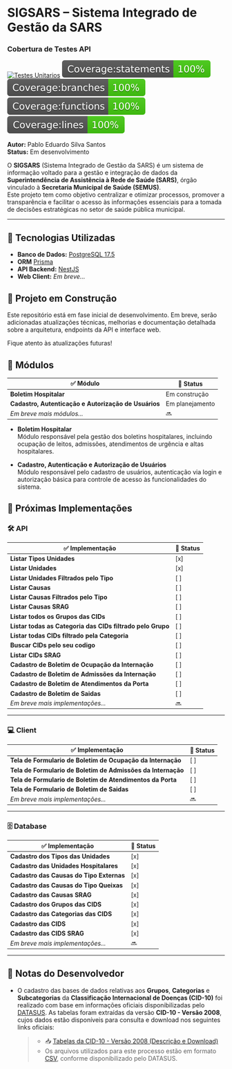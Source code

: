 # SIGSARS – Sistema Integrado de Gestão da SARS

### Cobertura de Testes API

[![Testes Unitarios](https://github.com/heyitsmepablo/sigsars/actions/workflows/testes-unitarios.yml/badge.svg?branch=dev)](https://github.com/heyitsmepablo/sigsars/actions/workflows/testes-unitarios.yml)
![Statements](.github/badges/badge-statements.svg)
![Branches](.github/badges/badge-branches.svg)
![Functions](.github/badges/badge-functions.svg)
![Lines](.github/badges/badge-lines.svg)

**Autor:** Pablo Eduardo Silva Santos  
**Status:** Em desenvolvimento

O **SIGSARS** (Sistema Integrado de Gestão da SARS) é um sistema de informação voltado para a gestão e integração de dados da **Superintendência de Assistência à Rede de Saúde (SARS)**, órgão vinculado à **Secretaria Municipal de Saúde (SEMUS)**.  
Este projeto tem como objetivo centralizar e otimizar processos, promover a transparência e facilitar o acesso às informações essenciais para a tomada de decisões estratégicas no setor de saúde pública municipal.

---

## 🔧 Tecnologias Utilizadas

- **Banco de Dados:** [PostgreSQL 17.5](https://www.postgresql.org/)
- **ORM** [Prisma](https://www.prisma.io/)
- **API Backend:** [NestJS](https://nestjs.com/)
- **Web Client:** _Em breve..._

## 🚧 Projeto em Construção

Este repositório está em fase inicial de desenvolvimento. Em breve, serão adicionadas atualizações técnicas, melhorias e documentação detalhada sobre a arquitetura, endpoints da API e interface web.

Fique atento às atualizações futuras!

## 🧩 Módulos

| ✅ Módulo                                            | 📌 Status       |
| ---------------------------------------------------- | --------------- |
| **Boletim Hospitalar**                               | Em construção   |
| **Cadastro, Autenticação e Autorização de Usuários** | Em planejamento |
| _Em breve mais módulos..._                           | 🔜              |

- **Boletim Hospitalar**  
  Módulo responsável pela gestão dos boletins hospitalares, incluindo ocupação de leitos, admissões, atendimentos de urgência e altas hospitalares.

- **Cadastro, Autenticação e Autorização de Usuários**  
  Módulo responsável pelo cadastro de usuários, autenticação via login e autorização básica para controle de acesso às funcionalidades do sistema.

## 🚀 Próximas Implementações

### 🛠️ API

| ✅ Implementação                                           | 📌 Status |
| ---------------------------------------------------------- | --------- |
| **Listar Tipos Unidades**                                  | [x]       |
| **Listar Unidades**                                        | [x]       |
| **Listar Unidades Filtrados pelo Tipo**                    | [ ]       |
| **Listar Causas**                                          | [ ]       |
| **Listar Causas Filtrados pelo Tipo**                      | [ ]       |
| **Listar Causas SRAG**                                     | [ ]       |
| **Listar todos os Grupos das CIDs**                        | [ ]       |
| **Listar todas as Categoria das CIDs filtrado pelo Grupo** | [ ]       |
| **Listar todas CIDs filtrado pela Categoria**              | [ ]       |
| **Buscar CIDs pelo seu codigo**                            | [ ]       |
| **Listar CIDs SRAG**                                       | [ ]       |
| **Cadastro de Boletim de Ocupação da Internação**          | [ ]       |
| **Cadastro de Boletim de Admissões da Internação**         | [ ]       |
| **Cadastro de Boletim de Atendimentos da Porta**           | [ ]       |
| **Cadastro de Boletim de Saidas**                          | [ ]       |
| _Em breve mais implementações..._                          | 🔜        |

---

### 💻 Client

| ✅ Implementação                                             | 📌 Status |
| ------------------------------------------------------------ | --------- |
| **Tela de Formulario de Boletim de Ocupação da Internação**  | [ ]       |
| **Tela de Formulario de Boletim de Admissões da Internação** | [ ]       |
| **Tela de Formulario de Boletim de Atendimentos da Porta**   | [ ]       |
| **Tela de Formulario de Boletim de Saidas**                  | [ ]       |
| _Em breve mais implementações..._                            | 🔜        |

---

### 🗄️ Database

| ✅ Implementação                         | 📌 Status |
| ---------------------------------------- | --------- |
| **Cadastro dos Tipos das Unidades**      | [x]       |
| **Cadastro das Unidades Hospitalares**   | [x]       |
| **Cadastro das Causas do Tipo Externas** | [x]       |
| **Cadastro das Causas do Tipo Queixas**  | [x]       |
| **Cadastro das Causas SRAG**             | [x]       |
| **Cadastro dos Grupos das CIDS**         | [x]       |
| **Cadastro das Categorias das CIDS**     | [x]       |
| **Cadastro das CIDS**                    | [x]       |
| **Cadastro das CIDS SRAG**               | [x]       |
| _Em breve mais implementações..._        | 🔜        |

---

## 📄 Notas do Desenvolvedor

- O cadastro das bases de dados relativas aos **Grupos**, **Categorias** e **Subcategorias** da **Classificação Internacional de Doenças (CID-10)** foi realizado com base em informações oficiais disponibilizadas pelo [DATASUS](https://datasus.saude.gov.br/). As tabelas foram extraídas da versão **CID-10 - Versão 2008**, cujos dados estão disponíveis para consulta e download nos seguintes links oficiais:

  > - 📥 [Tabelas da CID-10 - Versão 2008 (Descrição e Download)](http://www2.datasus.gov.br/cid10/V2008/download.htm)
  > - Os arquivos utilizados para este processo estão em formato [CSV](http://www2.datasus.gov.br/cid10/V2008/descrcsv.htm), conforme disponibilizado pelo DATASUS.
